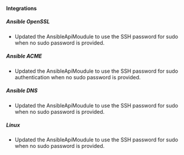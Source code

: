 
#### Integrations

##### Ansible OpenSSL

- Updated the AnsibleApiMoudule to use the SSH password for sudo when no sudo password is provided.

##### Ansible ACME

- Updated the AnsibleApiMoudule to use the SSH password for sudo authentication when no sudo password is provided.

##### Ansible DNS

- Updated the AnsibleApiMoudule to use the SSH password for sudo when no sudo password is provided.

##### Linux

- Updated the AnsibleApiMoudule to use the SSH password for sudo when no sudo password is provided.
